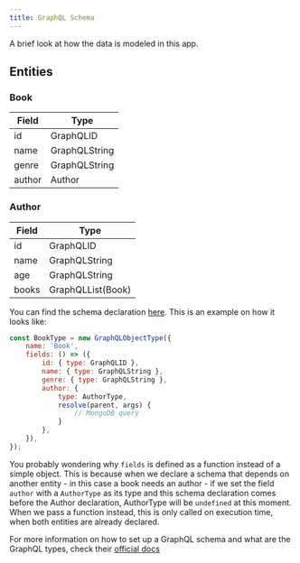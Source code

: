 ```yaml
---
title: GraphQL Schema
---
```


A brief look at how the data is modeled in this app.

## Entities

### Book
Field | Type
--- | ---
id | GraphQLID
name | GraphQLString
genre | GraphQLString
author | Author
### Author
Field | Type
--- | ---
id | GraphQLID
name | GraphQLString
age | GraphQLString
books | GraphQLList(Book)

You can find the schema declaration [here](https://github.com/chmiiller/graphing/blob/main/server/schema/schema.js). This is an example on how it looks like:
```js
const BookType = new GraphQLObjectType({
    name: 'Book',
    fields: () => ({
        id: { type: GraphQLID },
        name: { type: GraphQLString },
        genre: { type: GraphQLString },
        author: {
            type: AuthorType,
            resolve(parent, args) {
                // MongoDB query
            }
        },
    }),
});
```

You probably wondering why `fields` is defined as a function instead of a simple object. This is because when we declare a schema that depends on another entity - in this case a book needs an author - if we set the field `author` with a `AuthorType` as its type and this schema declaration comes before the Author declaration, AuthorType will be `undefined` at this moment. When we pass a function instead, this is only called on execution time, when both entities are already declared.

For more information on how to set up a GraphQL schema and what are the GraphQL types, check their [official docs](https://graphql.org/learn/schema/)
